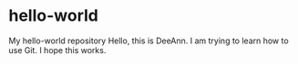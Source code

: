 # hello-world
My hello-world repository
Hello, this is DeeAnn. I am trying to learn how to use Git.  I hope this works.
